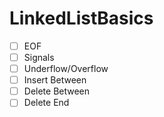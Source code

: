 # LinkedListBasics

- [ ] EOF
- [ ] Signals
- [ ] Underflow/Overflow
- [ ] Insert Between
- [ ] Delete Between
- [ ] Delete End
